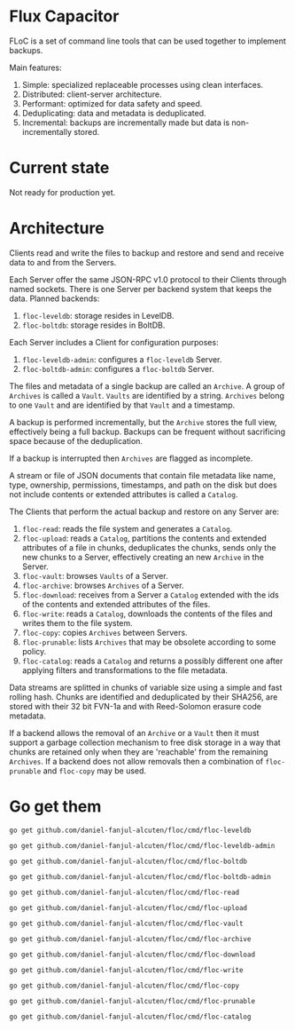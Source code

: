 Flux Capacitor
==============

FLoC is a set of command line tools that can be used together to implement backups.

Main features:

1. Simple: specialized replaceable processes using clean interfaces.
1. Distributed: client-server architecture.
1. Performant: optimized for data safety and speed.
1. Deduplicating: data and metadata is deduplicated.
1. Incremental: backups are incrementally made but data is non-incrementally stored.

Current state
=============

Not ready for production yet.

Architecture
============

Clients read and write the files to backup and restore and send and receive data to and from the Servers.

Each Server offer the same JSON-RPC v1.0 protocol to their Clients through named sockets. There is one Server per backend system that keeps the data. Planned backends:

1. `floc-leveldb`: storage resides in LevelDB.
1. `floc-boltdb`: storage resides in BoltDB.

Each Server includes a Client for configuration purposes:

1. `floc-leveldb-admin`: configures a `floc-leveldb` Server.
1. `floc-boltdb-admin`: configures a `floc-boltdb` Server.

The files and metadata of a single backup are called an `Archive`. A group of `Archives` is called a `Vault`. `Vaults` are identified by a string. `Archives` belong to one `Vault` and are identified by that `Vault` and a timestamp.

A backup is performed incrementally, but the `Archive` stores the full view, effectively being a full backup. Backups can be frequent without sacrificing space because of the deduplication.

If a backup is interrupted then `Archives` are flagged as incomplete.

A stream or file of JSON documents that contain file metadata like name, type, ownership, permissions, timestamps, and path on the disk but does not include contents or extended attributes is called a `Catalog`.

The Clients that perform the actual backup and restore on any Server are:

1. `floc-read`: reads the file system and generates a `Catalog`.
1. `floc-upload`: reads a `Catalog`, partitions the contents and extended attributes of a file in chunks, deduplicates the chunks, sends only the new chunks to a Server, effectively creating an new `Archive` in the Server.
1. `floc-vault`: browses `Vaults` of a Server.
1. `floc-archive`: browses `Archives` of a Server.
1. `floc-download`: receives from a Server a `Catalog` extended with the ids of the contents and extended attributes of the files.
1. `floc-write`: reads a `Catalog`, downloads the contents of the files and writes them to the file system.
1. `floc-copy`: copies `Archives` between Servers.
1. `floc-prunable`: lists `Archives` that may be obsolete according to some policy.
1. `floc-catalog`: reads a `Catalog` and returns a possibly different one after applying filters and transformations to the file metadata.

Data streams are splitted in chunks of variable size using a simple and fast rolling hash. Chunks are identified and deduplicated by their SHA256, are stored with their 32 bit FVN-1a and with Reed-Solomon erasure code metadata.

If a backend allows the removal of an `Archive` or a `Vault` then it must support a garbage collection mechanism to free disk storage in a way that chunks are retained only when they are 'reachable' from the remaining `Archives`. If a backend does not allow removals then a combination of `floc-prunable` and `floc-copy` may be used.

Go get them
===========

`go get github.com/daniel-fanjul-alcuten/floc/cmd/floc-leveldb`

`go get github.com/daniel-fanjul-alcuten/floc/cmd/floc-leveldb-admin`

`go get github.com/daniel-fanjul-alcuten/floc/cmd/floc-boltdb`

`go get github.com/daniel-fanjul-alcuten/floc/cmd/floc-boltdb-admin`

`go get github.com/daniel-fanjul-alcuten/floc/cmd/floc-read`

`go get github.com/daniel-fanjul-alcuten/floc/cmd/floc-upload`

`go get github.com/daniel-fanjul-alcuten/floc/cmd/floc-vault`

`go get github.com/daniel-fanjul-alcuten/floc/cmd/floc-archive`

`go get github.com/daniel-fanjul-alcuten/floc/cmd/floc-download`

`go get github.com/daniel-fanjul-alcuten/floc/cmd/floc-write`

`go get github.com/daniel-fanjul-alcuten/floc/cmd/floc-copy`

`go get github.com/daniel-fanjul-alcuten/floc/cmd/floc-prunable`

`go get github.com/daniel-fanjul-alcuten/floc/cmd/floc-catalog`

